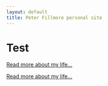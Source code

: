 ```yaml
---
layout: default
title: Peter Fillmore personal site 
---
```

<div class="blurb">
    <h1>Test</h1>
    <p> <a href="/about">Read more about my life...</a></p>
    <p> <a href="/blog">Read more about my life...</a></p>
</div>
<!-- /.blurb -->

